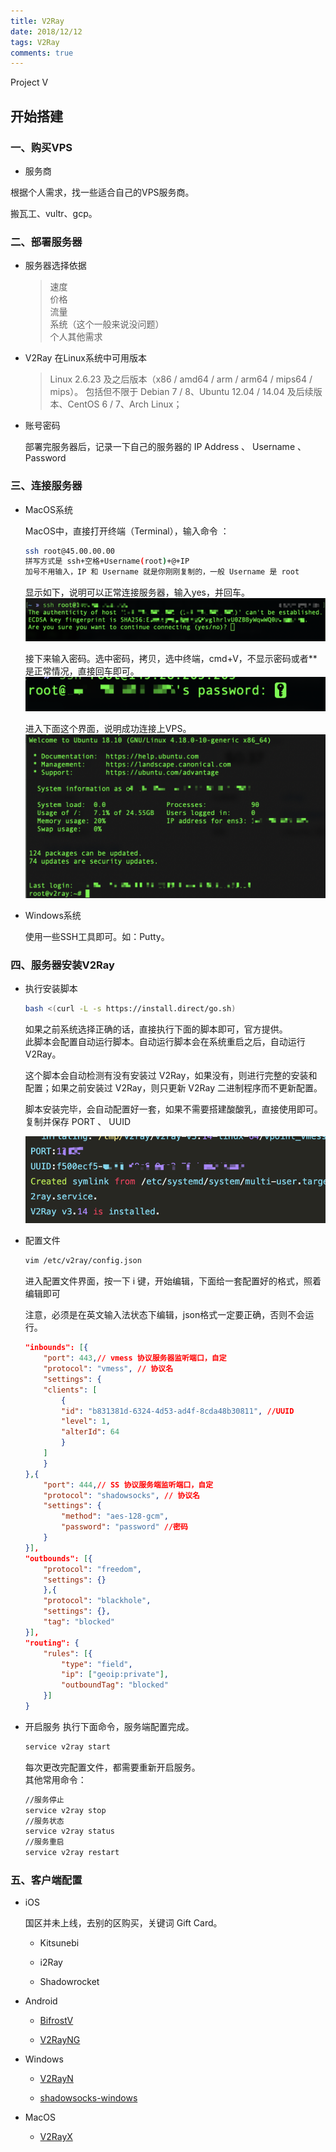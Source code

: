 ```yaml
---
title: V2Ray
date: 2018/12/12
tags: V2Ray
comments: true
---
```


Project V 
<!--more-->


## 开始搭建

### 一、购买VPS

* 服务商

根据个人需求，找一些适合自己的VPS服务商。

搬瓦工、vultr、gcp。

### 二、部署服务器

* 服务器选择依据
  
    > 速度  
    > 价格  
    > 流量  
    > 系统（这个一般来说没问题）  
    > 个人其他需求  

* V2Ray 在Linux系统中可用版本
   
    > Linux 2.6.23 及之后版本（x86 / amd64 / arm / arm64 / mips64 / mips）。
    > 包括但不限于 Debian 7 / 8、Ubuntu 12.04 / 14.04 及后续版本、CentOS 6 / 7、Arch Linux；

* 账号密码
  
    部署完服务器后，记录一下自己的服务器的 IP Address 、 Username 、 Password

### 三、连接服务器

* MacOS系统
    
    MacOS中，直接打开终端（Terminal），输入命令 ：

    ```bash
    ssh root@45.00.00.00
    拼写方式是 ssh+空格+Username(root)+@+IP
    加号不用输入，IP 和 Username 就是你刚刚复制的，一般 Username 是 root
    ```

    显示如下，说明可以正常连接服务器，输入yes，并回车。  
    ![1](https://raw.githubusercontent.com/skybrim/AllImages/master/20190314172310.png)

    接下来输入密码。选中密码，拷贝，选中终端，cmd+V，不显示密码或者**是正常情况，直接回车即可。  
    ![2](https://raw.githubusercontent.com/skybrim/AllImages/master/20190314150746.png)

    进入下面这个界面，说明成功连接上VPS。  
    ![3](https://raw.githubusercontent.com/skybrim/AllImages/master/20190314150916.png)

* Windows系统

    使用一些SSH工具即可。如：Putty。

### 四、服务器安装V2Ray

* 执行安装脚本

    ```bash
    bash <(curl -L -s https://install.direct/go.sh)
    ```

    如果之前系统选择正确的话，直接执行下面的脚本即可，官方提供。  
    此脚本会配置自动运行脚本。自动运行脚本会在系统重启之后，自动运行 V2Ray。

    这个脚本会自动检测有没有安装过 V2Ray，如果没有，则进行完整的安装和配置；如果之前安装过 V2Ray，则只更新 V2Ray 二进制程序而不更新配置。

    脚本安装完毕，会自动配置好一套，如果不需要搭建酸酸乳，直接使用即可。  
    复制并保存 PORT 、 UUID

    ![4](https://raw.githubusercontent.com/skybrim/AllImages/master/20190314154947.png)

* 配置文件

    ```bash
    vim /etc/v2ray/config.json
    ```

    进入配置文件界面，按一下 i 键，开始编辑，下面给一套配置好的格式，照着编辑即可

    注意，必须是在英文输入法状态下编辑，json格式一定要正确，否则不会运行。

    ```json
    "inbounds": [{
        "port": 443,// vmess 协议服务器监听端口，自定
        "protocol": "vmess", // 协议名
        "settings": {
        "clients": [
            {
            "id": "b831381d-6324-4d53-ad4f-8cda48b30811", //UUID
            "level": 1,
            "alterId": 64
            }
        ]
        }
    },{
        "port": 444,// SS 协议服务端监听端口，自定
        "protocol": "shadowsocks", // 协议名
        "settings": {
            "method": "aes-128-gcm",
            "password": "password" //密码
        }
    }],
    "outbounds": [{
        "protocol": "freedom",
        "settings": {}
        },{
        "protocol": "blackhole",
        "settings": {},
        "tag": "blocked"
    }],
    "routing": {
        "rules": [{
            "type": "field",
            "ip": ["geoip:private"],
            "outboundTag": "blocked"
        }]
    }
    ```

* 开启服务
执行下面命令，服务端配置完成。

    ```bash
    service v2ray start
    ```

    每次更改完配置文件，都需要重新开启服务。  
    其他常用命令：

    ```bash
    //服务停止
    service v2ray stop
    //服务状态
    service v2ray status
    //服务重启
    service v2ray restart
    ```

### 五、客户端配置

* iOS

    国区并未上线，去别的区购买，关键词 Gift Card。

    - Kitsunebi

    - i2Ray

    - Shadowrocket

* Android

    - [BifrostV](https://apkpure.com/bifrostv/com.github.dawndiy.bifrostv)

    - [V2RayNG](https://github.com/2dust/v2rayNG)

* Windows

    - [V2RayN](https://github.com/2dust/v2rayN/releases)

    - [shadowsocks-windows](https://github.com/shadowsocks/shadowsocks-windows/releases)

* MacOS

    - [V2RayX](https://github.com/Cenmrev/V2RayX/releases)
